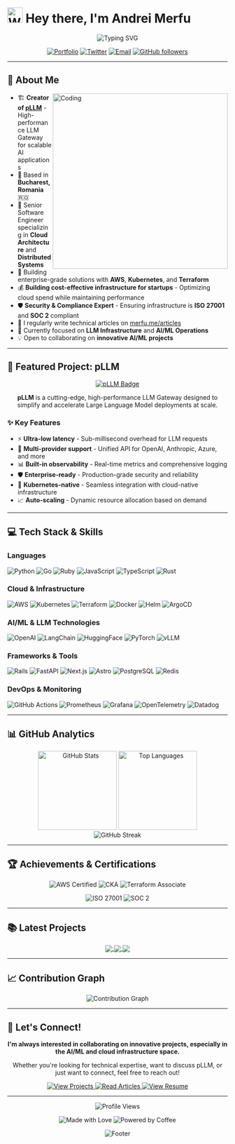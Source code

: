 # <img src="https://raw.githubusercontent.com/Tarikul-Islam-Anik/Animated-Fluent-Emojis/master/Emojis/Hand%20gestures/Waving%20Hand.png" alt="Waving Hand" width="35" height="35" /> Hey there, I'm Andrei Merfu

<div align="center">
  <img src="https://readme-typing-svg.herokuapp.com?font=Fira+Code&size=32&duration=2800&pause=2000&color=A855F7&center=true&vCenter=true&width=600&lines=Senior+Software+Engineer;Creator+of+pLLM;Cloud+Architecture+Expert;Open+Source+Enthusiast" alt="Typing SVG" />
</div>

<div align="center">
  
  [![Portfolio](https://img.shields.io/badge/Portfolio-merfu.me-A855F7?style=for-the-badge&logo=safari&logoColor=white)](https://www.merfu.me)
  [![Twitter](https://img.shields.io/badge/Twitter-@merfu__andrei-1DA1F2?style=for-the-badge&logo=twitter&logoColor=white)](https://twitter.com/merfu_andrei)
  [![Email](https://img.shields.io/badge/Email-andrei@amgital.com-EA4335?style=for-the-badge&logo=gmail&logoColor=white)](mailto:andrei@amgital.com)
  [![GitHub followers](https://img.shields.io/github/followers/andreimerfu?label=Follow&style=for-the-badge&logo=github)](https://github.com/andreimerfu)
  
</div>

---

## 🚀 About Me

<img align="right" alt="Coding" width="400" src="https://user-images.githubusercontent.com/74038190/229223263-cf2e4b07-2615-4f87-9c38-e37600f8381a.gif">

- 🏗️ **Creator of [pLLM](https://github.com/andreimerfu/pllm-website)** - High-performance LLM Gateway for scalable AI applications
- 📍 Based in **Bucharest, Romania** 🇷🇴
- 💼 Senior Software Engineer specializing in **Cloud Architecture** and **Distributed Systems**
- 🔧 Building enterprise-grade solutions with **AWS**, **Kubernetes**, and **Terraform**
- 💰 **Building cost-effective infrastructure for startups** - Optimizing cloud spend while maintaining performance
- 🛡️ **Security & Compliance Expert** - Ensuring infrastructure is **ISO 27001** and **SOC 2** compliant
- 📝 I regularly write technical articles on [merfu.me/articles](https://www.merfu.me/articles)
- 🎯 Currently focused on **LLM Infrastructure** and **AI/ML Operations**
- 💡 Open to collaborating on **innovative AI/ML projects**

---

## 🎯 Featured Project: pLLM

<div align="center">
  <a href="https://github.com/andreimerfu/pllm-website">
    <img src="https://img.shields.io/badge/pLLM-High--Performance%20LLM%20Gateway-A855F7?style=for-the-badge&logo=rocket&logoColor=white" alt="pLLM Badge" />
  </a>
</div>

<p align="center">
  <b>pLLM</b> is a cutting-edge, high-performance LLM Gateway designed to simplify and accelerate Large Language Model deployments at scale.
</p>

### ✨ Key Features

- ⚡ **Ultra-low latency** - Sub-millisecond overhead for LLM requests
- 🔄 **Multi-provider support** - Unified API for OpenAI, Anthropic, Azure, and more
- 📊 **Built-in observability** - Real-time metrics and comprehensive logging
- 🛡️ **Enterprise-ready** - Production-grade security and reliability
- 🚀 **Kubernetes-native** - Seamless integration with cloud-native infrastructure
- 📈 **Auto-scaling** - Dynamic resource allocation based on demand

---

## 💻 Tech Stack & Skills

### Languages
<p align="left">
  <img src="https://img.shields.io/badge/Python-3776AB?style=for-the-badge&logo=python&logoColor=white" alt="Python" />
  <img src="https://img.shields.io/badge/Go-00ADD8?style=for-the-badge&logo=go&logoColor=white" alt="Go" />
  <img src="https://img.shields.io/badge/Ruby-CC342D?style=for-the-badge&logo=ruby&logoColor=white" alt="Ruby" />
  <img src="https://img.shields.io/badge/JavaScript-F7DF1E?style=for-the-badge&logo=javascript&logoColor=black" alt="JavaScript" />
  <img src="https://img.shields.io/badge/TypeScript-007ACC?style=for-the-badge&logo=typescript&logoColor=white" alt="TypeScript" />
  <img src="https://img.shields.io/badge/Rust-000000?style=for-the-badge&logo=rust&logoColor=white" alt="Rust" />
</p>

### Cloud & Infrastructure
<p align="left">
  <img src="https://img.shields.io/badge/AWS-FF9900?style=for-the-badge&logo=amazonaws&logoColor=white" alt="AWS" />
  <img src="https://img.shields.io/badge/Kubernetes-326CE5?style=for-the-badge&logo=kubernetes&logoColor=white" alt="Kubernetes" />
  <img src="https://img.shields.io/badge/Terraform-7B42BC?style=for-the-badge&logo=terraform&logoColor=white" alt="Terraform" />
  <img src="https://img.shields.io/badge/Docker-2496ED?style=for-the-badge&logo=docker&logoColor=white" alt="Docker" />
  <img src="https://img.shields.io/badge/Helm-0F1689?style=for-the-badge&logo=helm&logoColor=white" alt="Helm" />
  <img src="https://img.shields.io/badge/ArgoCD-EF7B4D?style=for-the-badge&logo=argo&logoColor=white" alt="ArgoCD" />
</p>

### AI/ML & LLM Technologies
<p align="left">
  <img src="https://img.shields.io/badge/OpenAI-412991?style=for-the-badge&logo=openai&logoColor=white" alt="OpenAI" />
  <img src="https://img.shields.io/badge/LangChain-1C3C3C?style=for-the-badge&logo=langchain&logoColor=white" alt="LangChain" />
  <img src="https://img.shields.io/badge/HuggingFace-FFD21E?style=for-the-badge&logo=huggingface&logoColor=black" alt="HuggingFace" />
  <img src="https://img.shields.io/badge/PyTorch-EE4C2C?style=for-the-badge&logo=pytorch&logoColor=white" alt="PyTorch" />
  <img src="https://img.shields.io/badge/vLLM-00D9FF?style=for-the-badge&logo=fastapi&logoColor=white" alt="vLLM" />
</p>

### Frameworks & Tools
<p align="left">
  <img src="https://img.shields.io/badge/Rails-CC0000?style=for-the-badge&logo=ruby-on-rails&logoColor=white" alt="Rails" />
  <img src="https://img.shields.io/badge/FastAPI-009688?style=for-the-badge&logo=fastapi&logoColor=white" alt="FastAPI" />
  <img src="https://img.shields.io/badge/Next.js-000000?style=for-the-badge&logo=next.js&logoColor=white" alt="Next.js" />
  <img src="https://img.shields.io/badge/Astro-FF5D01?style=for-the-badge&logo=astro&logoColor=white" alt="Astro" />
  <img src="https://img.shields.io/badge/PostgreSQL-316192?style=for-the-badge&logo=postgresql&logoColor=white" alt="PostgreSQL" />
  <img src="https://img.shields.io/badge/Redis-DC382D?style=for-the-badge&logo=redis&logoColor=white" alt="Redis" />
</p>

### DevOps & Monitoring
<p align="left">
  <img src="https://img.shields.io/badge/GitHub_Actions-2088FF?style=for-the-badge&logo=github-actions&logoColor=white" alt="GitHub Actions" />
  <img src="https://img.shields.io/badge/Prometheus-E6522C?style=for-the-badge&logo=prometheus&logoColor=white" alt="Prometheus" />
  <img src="https://img.shields.io/badge/Grafana-F46800?style=for-the-badge&logo=grafana&logoColor=white" alt="Grafana" />
  <img src="https://img.shields.io/badge/OpenTelemetry-000000?style=for-the-badge&logo=opentelemetry&logoColor=white" alt="OpenTelemetry" />
  <img src="https://img.shields.io/badge/Datadog-632CA6?style=for-the-badge&logo=datadog&logoColor=white" alt="Datadog" />
</p>

---

## 📊 GitHub Analytics

<div align="center">
  <img height="180em" src="https://github-readme-stats.vercel.app/api?username=andreimerfu&show_icons=true&theme=tokyonight&include_all_commits=true&count_private=true&hide_border=true" alt="GitHub Stats"/>
  <img height="180em" src="https://github-readme-stats.vercel.app/api/top-langs/?username=andreimerfu&layout=compact&langs_count=8&theme=tokyonight&hide_border=true" alt="Top Languages"/>
</div>

<div align="center">
  <img src="https://github-readme-streak-stats.herokuapp.com/?user=andreimerfu&theme=tokyonight&hide_border=true" alt="GitHub Streak" />
</div>

---

## 🏆 Achievements & Certifications

<p align="center">
  <img src="https://img.shields.io/badge/AWS%20Certified-Solutions%20Architect-FF9900?style=for-the-badge&logo=amazonaws&logoColor=white" alt="AWS Certified" />
  <img src="https://img.shields.io/badge/CKA-Kubernetes%20Administrator-326CE5?style=for-the-badge&logo=kubernetes&logoColor=white" alt="CKA" />
  <img src="https://img.shields.io/badge/Terraform-Associate-7B42BC?style=for-the-badge&logo=terraform&logoColor=white" alt="Terraform Associate" />
</p>

<p align="center">
  <img src="https://img.shields.io/badge/ISO%2027001-Compliance%20Expert-2ECC71?style=for-the-badge&logo=shield&logoColor=white" alt="ISO 27001" />
  <img src="https://img.shields.io/badge/SOC%202-Compliance%20Expert-3498DB?style=for-the-badge&logo=security&logoColor=white" alt="SOC 2" />
</p>

---

## 📚 Latest Projects

<div align="center">
  <a href="https://github.com/andreimerfu/pllm-website">
    <img align="center" src="https://github-readme-stats.vercel.app/api/pin/?username=andreimerfu&repo=pllm&theme=tokyonight&hide_border=true" />
  </a>
  <a href="https://github.com/andreimerfu/pllm-website">
    <img align="center" src="https://github-readme-stats.vercel.app/api/pin/?username=andreimerfu&repo=pllm-website&theme=tokyonight&hide_border=true" />
  </a>
  <a href="https://github.com/andreimerfu/rails-saas-kit">
    <img align="center" src="https://github-readme-stats.vercel.app/api/pin/?username=andreimerfu&repo=rails-saas-kit&theme=tokyonight&hide_border=true" />
  </a>
</div>

---

## 📈 Contribution Graph

<div align="center">
  <img src="https://github-readme-activity-graph.vercel.app/graph?username=andreimerfu&theme=tokyo-night&hide_border=true&area=true" alt="Contribution Graph" />
</div>

---

## 🤝 Let's Connect!

<div align="center">
  <p>
    <b>I'm always interested in collaborating on innovative projects, especially in the AI/ML and cloud infrastructure space.</b>
  </p>
  <p>
    Whether you're looking for technical expertise, want to discuss pLLM, or just want to connect, feel free to reach out!
  </p>
  
  <a href="https://www.merfu.me/projects">
    <img src="https://img.shields.io/badge/View%20All%20Projects-A855F7?style=for-the-badge&logo=folder&logoColor=white" alt="View Projects" />
  </a>
  <a href="https://www.merfu.me/articles">
    <img src="https://img.shields.io/badge/Read%20My%20Articles-0A66C2?style=for-the-badge&logo=medium&logoColor=white" alt="Read Articles" />
  </a>
  <a href="https://www.merfu.me/resumes/2">
    <img src="https://img.shields.io/badge/View%20Resume-2ECC71?style=for-the-badge&logo=resume&logoColor=white" alt="View Resume" />
  </a>
</div>

---

<div align="center">
  <img src="https://komarev.com/ghpvc/?username=andreimerfu&style=for-the-badge&color=A855F7" alt="Profile Views" />
  
  <p>
    <img src="https://img.shields.io/badge/Made%20with-❤️-red?style=for-the-badge" alt="Made with Love" />
    <img src="https://img.shields.io/badge/Powered%20by-Coffee%20☕-brown?style=for-the-badge" alt="Powered by Coffee" />
  </p>
  
  <img src="https://capsule-render.vercel.app/api?type=waving&color=gradient&height=100&section=footer&animation=twinkling" alt="Footer" />
</div>
